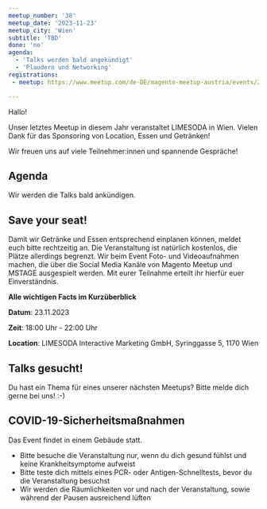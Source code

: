 ```yaml
---
meetup_number: '38'
meetup_date: '2023-11-23'
meetup_city: 'Wien'
subtitle: 'TBD'
done: 'no'
agenda:
  - 'Talks werden bald angekündigt'
  - 'Plaudern und Networking'
registrations:
 - meetup: https://www.meetup.com/de-DE/magento-meetup-austria/events/296765018/

---
```


Hallo!

Unser letztes Meetup in diesem Jahr veranstaltet LIMESODA in Wien. Vielen Dank für das Sponsoring von
Location, Essen und Getränken!

Wir freuen uns auf viele Teilnehmer:innen und spannende Gespräche!

## Agenda

Wir werden die Talks bald ankündigen.

## Save your seat!

Damit wir Getränke und Essen entsprechend einplanen können, meldet euch bitte rechtzeitig an. Die Veranstaltung ist natürlich kostenlos, die Plätze allerdings begrenzt. Wir beim Event Foto- und Videoaufnahmen machen, die über die Social Media Kanäle von Magento Meetup und MSTAGE ausgespielt werden. Mit eurer Teilnahme erteilt ihr hierfür euer Einverständnis.

**Alle wichtigen Facts im Kurzüberblick**

**Datum**: 23.11.2023

**Zeit**: 18:00 Uhr - 22:00 Uhr

**Location**: LIMESODA Interactive Marketing GmbH, Syringgasse 5, 1170 Wien

## Talks gesucht!

Du hast ein Thema für eines unserer nächsten Meetups? Bitte melde dich gerne bei uns! :-)

## COVID-19-Sicherheitsmaßnahmen

Das Event findet in einem Gebäude statt.

- Bitte besuche die Veranstaltung nur, wenn du dich gesund fühlst und keine Krankheitsymptome aufweist
- Bitte teste dich mittels eines PCR- oder Antigen-Schnelltests, bevor du die Veranstaltung besuchst
- Wir werden die Räumlichkeiten vor und nach der Veranstaltung, sowie während der Pausen ausreichend lüften
